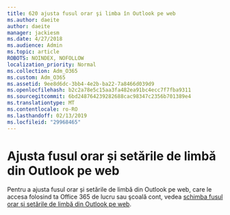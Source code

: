 ```yaml
---
title: 620 ajusta fusul orar şi limba în Outlook pe web
ms.author: daeite
author: daeite
manager: jackiesm
ms.date: 4/27/2018
ms.audience: Admin
ms.topic: article
ROBOTS: NOINDEX, NOFOLLOW
localization_priority: Normal
ms.collection: Adm_O365
ms.custom: Adm_O365
ms.assetid: 9ee8d6dc-3bb4-4e2b-ba22-7a8466d039d9
ms.openlocfilehash: b2c2a78e5c15aa3fa482ea91bc4ecc7f7fba9311
ms.sourcegitcommit: 6bd248764239282688cac98347c2356b701389e4
ms.translationtype: MT
ms.contentlocale: ro-RO
ms.lasthandoff: 02/13/2019
ms.locfileid: "29968465"
---
```

# <a name="adjust-time-zone-and-language-settings-in-outlook-on-the-web"></a>Ajusta fusul orar și setările de limbă din Outlook pe web

Pentru a ajusta fusul orar și setările de limbă din Outlook pe web, care le accesa folosind ta Office 365 de lucru sau şcoală cont, vedea [schimba fusul orar și setările de limbă din Outlook pe web](https://support.office.com/article/65239869-12e7-4a9d-bca1-76b0ad7ce273d).
  

